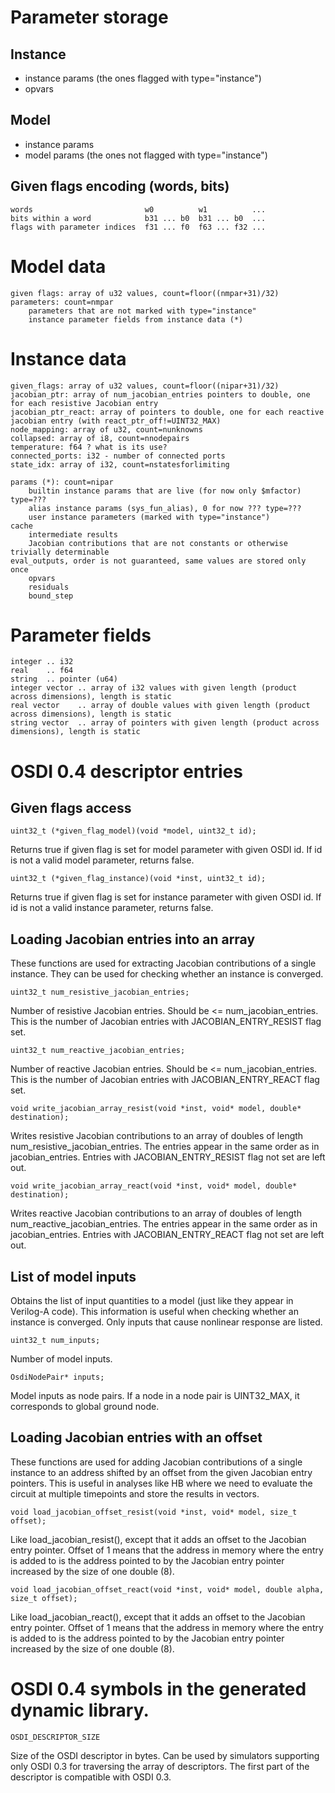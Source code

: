 # Parameter storage

## Instance
- instance params (the ones flagged with type="instance")
- opvars

## Model
- instance params
- model params (the ones not flagged with type="instance")

## Given flags encoding (words, bits)
	words                         w0          w1          ...
	bits within a word            b31 ... b0  b31 ... b0  ...
	flags with parameter indices  f31 ... f0  f63 ... f32 ... 


# Model data
	given flags: array of u32 values, count=floor((nmpar+31)/32)
	parameters: count=nmpar
		parameters that are not marked with type="instance"
		instance parameter fields from instance data (*)


# Instance data
	given_flags: array of u32 values, count=floor((nipar+31)/32)
	jacobian_ptr: array of num_jacobian_entries pointers to double, one for each resistive Jacobian entry
	jacobian_ptr_react: array of pointers to double, one for each reactive jacobian entry (with react_ptr_off!=UINT32_MAX)
	node_mapping: array of u32, count=nunknowns
	collapsed: array of i8, count=nnodepairs
	temperature: f64 ? what is its use?
	connected_ports: i32 - number of connected ports
	state_idx: array of i32, count=nstatesforlimiting
	
	params (*): count=nipar
		builtin instance params that are live (for now only $mfactor) type=???
		alias instance params (sys_fun_alias), 0 for now ??? type=???
		user instance parameters (marked with type="instance")
	cache
        intermediate results
        Jacobian contributions that are not constants or otherwise trivially determinable
	eval_outputs, order is not guaranteed, same values are stored only once
		opvars
		residuals
		bound_step


# Parameter fields
	integer .. i32
	real    .. f64
	string  .. pointer (u64)
	integer vector .. array of i32 values with given length (product across dimensions), length is static
	real vector    .. array of double values with given length (product across dimensions), length is static
	string vector  .. array of pointers with given length (product across dimensions), length is static
	

# OSDI 0.4 descriptor entries 

## Given flags access

    uint32_t (*given_flag_model)(void *model, uint32_t id);

Returns true if given flag is set for model parameter with given OSDI id. 
If id is not a valid model parameter, returns false. 

    uint32_t (*given_flag_instance)(void *inst, uint32_t id);
    
Returns true if given flag is set for instance parameter with given OSDI id.
If id is not a valid instance parameter, returns false. 


## Loading Jacobian entries into an array

These functions are used for extracting Jacobian contributions of a single instance. 
They can be used for checking whether an instance is converged. 

    uint32_t num_resistive_jacobian_entries;
    
Number of resistive Jacobian entries. Should be <= num_jacobian_entries. 
This is the number of Jacobian entries with JACOBIAN_ENTRY_RESIST flag set. 

    uint32_t num_reactive_jacobian_entries;

Number of reactive Jacobian entries. Should be <= num_jacobian_entries. 
This is the number of Jacobian entries with JACOBIAN_ENTRY_REACT flag set. 

    void write_jacobian_array_resist(void *inst, void* model, double* destination);

Writes resistive Jacobian contributions to an array of doubles of length num_resistive_jacobian_entries. 
The entries appear in the same order as in jacobian_entries. 
Entries with JACOBIAN_ENTRY_RESIST flag not set are left out. 

    void write_jacobian_array_react(void *inst, void* model, double* destination);
    
Writes reactive Jacobian contributions to an array of doubles of length num_reactive_jacobian_entries. 
The entries appear in the same order as in jacobian_entries. 
Entries with JACOBIAN_ENTRY_REACT flag not set are left out. 


## List of model inputs

Obtains the list of input quantities to a model (just like they appear in Verilog-A code). 
This information is useful when checking whether an instance is converged. 
Only inputs that cause nonlinear response are listed. 

    uint32_t num_inputs;

Number of model inputs. 

    OsdiNodePair* inputs;

Model inputs as node pairs. If a node in a node pair is UINT32_MAX, 
it corresponds to global ground node. 


## Loading Jacobian entries with an offset

These functions are used for adding Jacobian contributions of a single instance
to an address shifted by an offset from the given Jacobian entry pointers. 
This is useful in analyses like HB where we need to evaluate the circuit at multiple 
timepoints and store the results in vectors. 

    void load_jacobian_offset_resist(void *inst, void* model, size_t offset);

Like load_jacobian_resist(), except that it adds an offset to the Jacobian entry pointer. 
Offset of 1 means that the address in memory where the entry is added to is 
the address pointed to by the Jacobian entry pointer increased by the size of one double (8). 

    void load_jacobian_offset_react(void *inst, void* model, double alpha, size_t offset);

Like load_jacobian_react(), except that it adds an offset to the Jacobian entry pointer. 
Offset of 1 means that the address in memory where the entry is added to is 
the address pointed to by the Jacobian entry pointer increased by the size of one double (8). 


# OSDI 0.4 symbols in the generated dynamic library. 

    OSDI_DESCRIPTOR_SIZE
    
Size of the OSDI descriptor in bytes. Can be used by simulators supporting only 
OSDI 0.3 for traversing the array of descriptors. The first part of the descriptor 
is compatible with OSDI 0.3. 
